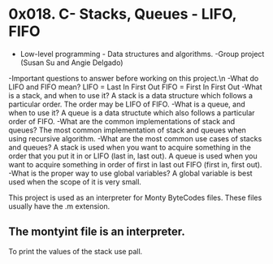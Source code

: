 # 0x018. C- Stacks, Queues - LIFO, FIFO
- Low-level programming - Data structures and algorithms.
-Group project (Susan Su and Angie Delgado)

-Important questions to answer before working on this project.\n
-What do LIFO and FIFO mean?
LIFO = Last In First Out
FIFO = First In First Out
-What is a stack, and when to use it?
A stack is a data structure which follows a particular order. The order may be
LIFO of FIFO.
-What is a queue, and when to use it?
A queue is a data structute which also follows a particular order of FIFO.
-What are the common implementations of stack and queues?
The most common implementation of stack and queues when using recursive
algorithm.
-What are the most common use cases of stacks and queues?
A stack is used when you want to acquire something in the order that you put it
in or LIFO (last in, last out).
A queue is used when you want to acquire something in order of first in
last out FIFO (first in, first out).
-What is the proper way to use global variables?
A global variable is best used when the scope of it is very small.

This project is used as an interpreter for Monty ByteCodes files.
These files usually have the .m extension.

## The montyint file is an interpreter.
To print the values of the stack use pall.

